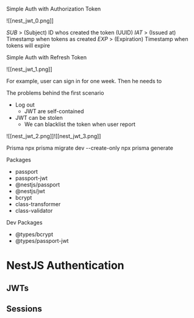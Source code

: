 
Simple Auth with Authorization Token

![[nest_jwt_0.png]]

*SUB* > (Subject) ID whos created the token (UUID)
*IAT* > (Issued at) Timestamp when tokens as created
*EXP* > (Expiration) Timestamp when tokens will  expire

Simple Auth with Refresh Token

![[nest_jwt_1.png]]

For example, user can sign in for one week. Then he needs to 

The problems behind the first scenario

- Log out
	- JWT are self-contained
- JWT can be stolen
	- We can blacklist the token when user report

![[nest_jwt_2.png]]![[nest_jwt_3.png]]

Prisma
npx prisma migrate dev --create-only
npx prisma generate

Packages
- passport
- passport-jwt
- @nestjs/passport
- @nestjs/jwt
- bcrypt
- class-transformer
- class-validator

Dev Packages
- @types/bcrypt
- @types/passport-jwt

# NestJS Authentication
## JWTs
## Sessions
